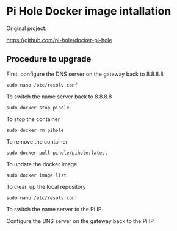# Pi Hole Docker image intallation

Original project: 

https://github.com/pi-hole/docker-pi-hole

## Procedure to upgrade

First, configure the DNS server on the gateway back to 8.8.8.8

`sudo nano /etc/resolv.conf`

To switch the name server back to 8.8.8.8

`sudo docker stop pihole`

To stop the container

`sudo docker rm pihole`

To remove the container

`sudo docker pull pihole/pihole:latest`

To update the docker image

`sudo docker image list`

To clean up the local repository

`sudo nano /etc/resolv.conf`

To switch the name server to the Pi IP

Configure the DNS server on the gateway back to the Pi IP
